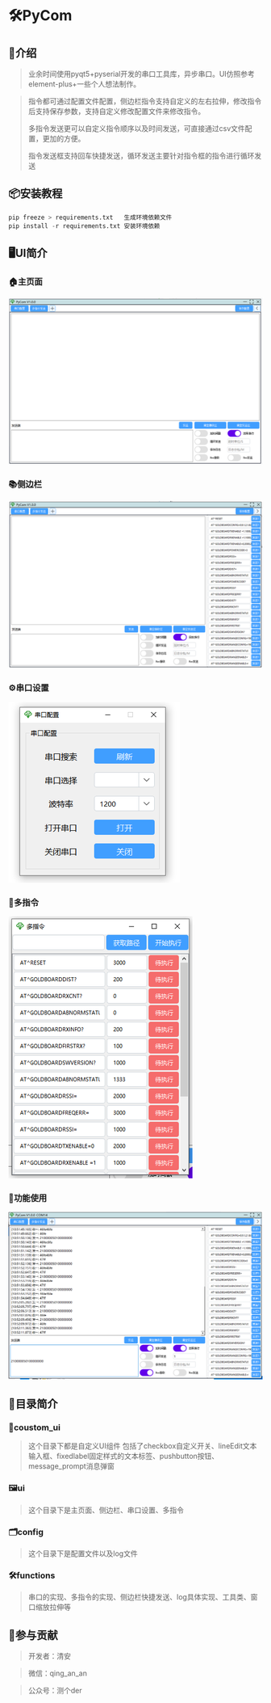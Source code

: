 # 🛠️PyCom

##  📝介绍
>业余时间使用pyqt5+pyserial开发的串口工具库，异步串口。UI仿照参考element-plus+一些个人想法制作。

>指令都可通过配置文件配置，侧边栏指令支持自定义的左右拉伸，修改指令后支持保存参数，支持自定义修改配置文件来修改指令。
>
>多指令发送更可以自定义指令顺序以及时间发送，可直接通过csv文件配置，更加的方便。
> 
> 指令发送框支持回车快捷发送，循环发送主要针对指令框的指令进行循环发送

## 📦安装教程
```python
pip freeze > requirements.txt   生成环境依赖文件
pip install -r requirements.txt 安装环境依赖
```

## 🖥️UI简介
### 🏠主页面
![img.png](ui/images/index_img.png)
### 📚侧边栏
![img.png](ui/images/side_img.png)
### ⚙️串口设置
![img.png](ui/images/serial_img.png)
### 📜多指令
![img.png](ui/images/instruction_img.png)
### 🔧功能使用
![img.png](ui/images/use_img.png)

## 📂目录简介
### 🧩coustom_ui
>这个目录下都是自定义UI组件 
> 包括了checkbox自定义开关、lineEdit文本输入框、fixedlabel固定样式的文本标签、pushbutton按钮、message_prompt消息弹窗

### 🖼️ui
>这个目录下是主页面、侧边栏、串口设置、多指令

### 🗂️config

>这个目录下是配置文件以及log文件

### 🛠️functions
> 串口的实现、多指令的实现、侧边栏快捷发送、log具体实现、工具类、窗口缩放拉伸等

## 🌟参与贡献
>开发者：清安

>微信：qing_an_an

>公众号：测个der